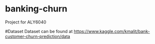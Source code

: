 # banking-churn
Project for ALY6040

#Dataset
Dataset can be found at https://www.kaggle.com/kmalit/bank-customer-churn-prediction/data
